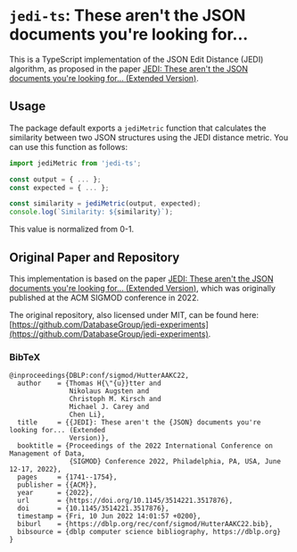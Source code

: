 # `jedi-ts`: These aren't the JSON documents you're looking for...

This is a TypeScript implementation of the JSON Edit Distance (JEDI) algorithm, as proposed in the paper [JEDI: These aren't the JSON documents you're looking for... (Extended Version)](https://arxiv.org/pdf/2201.08099).

## Usage

The package default exports a `jediMetric` function that calculates the similarity between two JSON structures using the JEDI distance metric. You can use this function as follows:

```javascript
import jediMetric from 'jedi-ts';

const output = { ... };
const expected = { ... };

const similarity = jediMetric(output, expected);
console.log(`Similarity: ${similarity}`);
```

This value is normalized from 0-1.

## Original Paper and Repository

This implementation is based on the paper [JEDI: These aren't the JSON documents you're looking for... (Extended Version)](https://github.com/DatabaseGroup/jedi-experiments), which was originally published at the ACM SIGMOD conference in 2022.

The original repository, also licensed under MIT, can be found here: [https://github.com/DatabaseGroup/jedi-experiments](https://github.com/DatabaseGroup/jedi-experiments).

### BibTeX

```
@inproceedings{DBLP:conf/sigmod/HutterAAKC22,
  author    = {Thomas H{\"{u}}tter and
               Nikolaus Augsten and
               Christoph M. Kirsch and
               Michael J. Carey and
               Chen Li},
  title     = {{JEDI}: These aren't the {JSON} documents you're looking for... (Extended
               Version)},
  booktitle = {Proceedings of the 2022 International Conference on Management of Data,
               {SIGMOD} Conference 2022, Philadelphia, PA, USA, June 12-17, 2022},
  pages     = {1741--1754},
  publisher = {{ACM}},
  year      = {2022},
  url       = {https://doi.org/10.1145/3514221.3517876},
  doi       = {10.1145/3514221.3517876},
  timestamp = {Fri, 10 Jun 2022 14:01:57 +0200},
  biburl    = {https://dblp.org/rec/conf/sigmod/HutterAAKC22.bib},
  bibsource = {dblp computer science bibliography, https://dblp.org}
}
```
